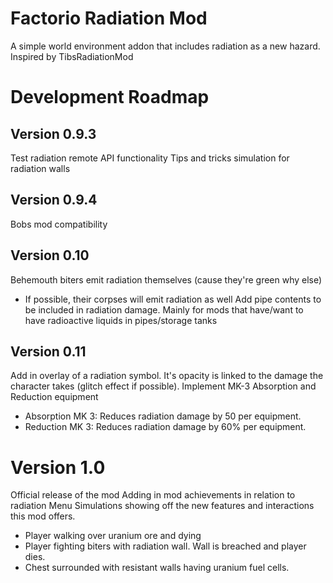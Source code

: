 # Factorio Radiation Mod

A simple world environment addon that includes radiation as a new hazard.
Inspired by TibsRadiationMod


# Development Roadmap
## Version 0.9.3
Test radiation remote API functionality
Tips and tricks simulation for radiation walls

## Version 0.9.4
Bobs mod compatibility

## Version 0.10
Behemouth biters emit radiation themselves (cause they're green why else)
- If possible, their corpses will emit radiation as well
Add pipe contents to be included in radiation damage.
Mainly for mods that have/want to have radioactive liquids in pipes/storage tanks

## Version 0.11
Add in overlay of a radiation symbol. It's opacity is linked to the damage the character takes (glitch effect if possible).
Implement MK-3 Absorption and Reduction equipment
- Absorption MK 3: Reduces radiation damage by 50 per equipment.
- Reduction MK 3: Reduces radiation damage by 60% per equipment.

# Version 1.0
Official release of the mod
Adding in mod achievements in relation to radiation
Menu Simulations showing off the new features and interactions this mod offers.
- Player walking over uranium ore and dying
- Player fighting biters with radiation wall. Wall is breached and player dies.
- Chest surrounded with resistant walls having uranium fuel cells.
